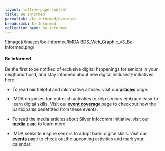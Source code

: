 ```yaml
---
layout: leftnav-page-content
title: Be Informed
permalink: /be-informed/overview
breadcrumb: Be Informed
collection_name: be-informed
---
```


![image](/images/be-informed/IMDA BDS_Web_Graphic_v3_Be-Informed.png)

#### **Be Informed**

Be the first to be notified of exclusive digital happenings for seniors in your neighbourhood, and stay informed about new digital inclusivity initiatives here. 

* To read our helpful and informative articles, visit our **[articles](/be-informed/articles)** page. <br>

* IMDA organises fun outreach activities to help seniors embrace easy-to-learn digital skills. Visit our **[event coverage](/be-informed/event-coverage)** page to check out how the participants benefitted from these events.<br>

* To read the media articles about Silver Infocomm Initiative, visit our **[media](/be-informed/media)** page to learn more.<br>

* IMDA seeks to inspire seniors to adopt basic digital skills. Visit our **[events](/be-informed/event-listings/)** page to check out the upcoming activities and mark your calendar!
